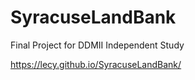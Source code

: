 # SyracuseLandBank

Final Project for DDMII Independent Study

https://lecy.github.io/SyracuseLandBank/
